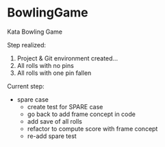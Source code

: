 # BowlingGame
Kata Bowling Game

Step realized:

1. Project & Git environment created...
2. All rolls with no pins
3. All rolls with one pin fallen

Current step: 

* spare case
  * create test for SPARE case
  * go back to add frame concept in code
  * add save of all rolls    
  * refactor to compute score with frame concept
  * re-add spare test
